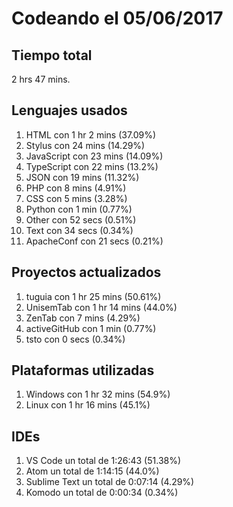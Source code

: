 # Codeando el 05/06/2017

## Tiempo total
2 hrs 47 mins.

## Lenguajes usados
1. HTML con 1 hr 2 mins (37.09%)
1. Stylus con 24 mins (14.29%)
1. JavaScript con 23 mins (14.09%)
1. TypeScript con 22 mins (13.2%)
1. JSON con 19 mins (11.32%)
1. PHP con 8 mins (4.91%)
1. CSS con 5 mins (3.28%)
1. Python con 1 min (0.77%)
1. Other con 52 secs (0.51%)
1. Text con 34 secs (0.34%)
1. ApacheConf con 21 secs (0.21%)

## Proyectos actualizados
1. tuguia con 1 hr 25 mins (50.61%)
1. UnisemTab con 1 hr 14 mins (44.0%)
1. ZenTab con 7 mins (4.29%)
1. activeGitHub con 1 min (0.77%)
1. tsto con 0 secs (0.34%)

## Plataformas utilizadas
1. Windows con 1 hr 32 mins (54.9%)
1. Linux con 1 hr 16 mins (45.1%)

## IDEs
1. VS Code un total de 1:26:43 (51.38%)
1. Atom un total de 1:14:15 (44.0%)
1. Sublime Text un total de 0:07:14 (4.29%)
1. Komodo un total de 0:00:34 (0.34%)
